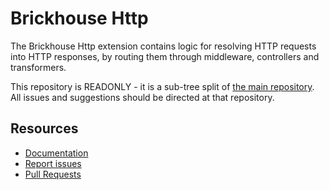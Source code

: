 Brickhouse Http
===============

The Brickhouse Http extension contains logic for resolving HTTP requests into HTTP responses, by routing them through middleware, controllers and transformers.

This repository is READONLY - it is a sub-tree split of [the main repository](https://github.com/brickhouse-php/brickhouse/). All issues and suggestions should be directed at that repository.

Resources
---------

 * [Documentation](https://github.com/brickhouse-php/brickhouse/)
 * [Report issues](https://github.com/brickhouse-php/brickhouse/issues)
 * [Pull Requests](https://github.com/brickhouse-php/brickhouse/pulls)